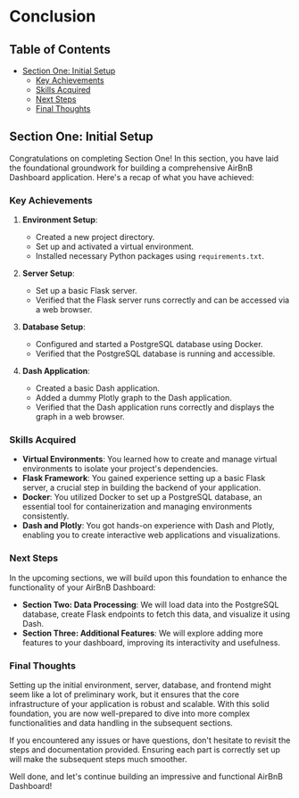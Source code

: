 # Conclusion

## Table of Contents

- [Section One: Initial Setup](#section-one-initial-setup)
  - [Key Achievements](#key-achievements)
  - [Skills Acquired](#skills-acquired)
  - [Next Steps](#next-steps)
  - [Final Thoughts](#final-thoughts)

## Section One: Initial Setup

Congratulations on completing Section One! In this section, you have laid the foundational groundwork for building a comprehensive AirBnB Dashboard application. Here's a recap of what you have achieved:

### Key Achievements

1. **Environment Setup**:

   - Created a new project directory.
   - Set up and activated a virtual environment.
   - Installed necessary Python packages using `requirements.txt`.

2. **Server Setup**:

   - Set up a basic Flask server.
   - Verified that the Flask server runs correctly and can be accessed via a web browser.

3. **Database Setup**:

   - Configured and started a PostgreSQL database using Docker.
   - Verified that the PostgreSQL database is running and accessible.

4. **Dash Application**:
   - Created a basic Dash application.
   - Added a dummy Plotly graph to the Dash application.
   - Verified that the Dash application runs correctly and displays the graph in a web browser.

### Skills Acquired

- **Virtual Environments**: You learned how to create and manage virtual environments to isolate your project's dependencies.
- **Flask Framework**: You gained experience setting up a basic Flask server, a crucial step in building the backend of your application.
- **Docker**: You utilized Docker to set up a PostgreSQL database, an essential tool for containerization and managing environments consistently.
- **Dash and Plotly**: You got hands-on experience with Dash and Plotly, enabling you to create interactive web applications and visualizations.

### Next Steps

In the upcoming sections, we will build upon this foundation to enhance the functionality of your AirBnB Dashboard:

- **Section Two: Data Processing**: We will load data into the PostgreSQL database, create Flask endpoints to fetch this data, and visualize it using Dash.
- **Section Three: Additional Features**: We will explore adding more features to your dashboard, improving its interactivity and usefulness.

### Final Thoughts

Setting up the initial environment, server, database, and frontend might seem like a lot of preliminary work, but it ensures that the core infrastructure of your application is robust and scalable. With this solid foundation, you are now well-prepared to dive into more complex functionalities and data handling in the subsequent sections.

If you encountered any issues or have questions, don't hesitate to revisit the steps and documentation provided. Ensuring each part is correctly set up will make the subsequent steps much smoother.

Well done, and let's continue building an impressive and functional AirBnB Dashboard!
